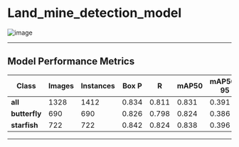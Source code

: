 # Land_mine_detection_model

![image](https://github.com/user-attachments/assets/d21c1d2d-e4a9-4cf6-ba80-8982060ab00d)

---
## Model Performance Metrics

| Class | Images | Instances | Box P | R | mAP50 | mAP50-95 |
|---|---|---|---|---|---|---|
| **all** | 1328 | 1412 | 0.834 | 0.811 | 0.831 | 0.391 |
| **butterfly** | 690 | 690 | 0.826 | 0.798 | 0.824 | 0.386 |
| **starfish** | 722 | 722 | 0.842 | 0.824 | 0.838 | 0.396 |

---
